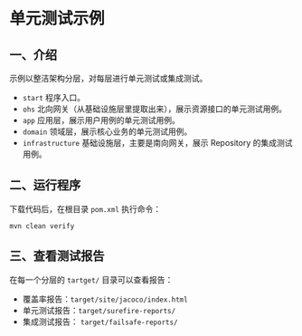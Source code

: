 # 单元测试示例

## 一、介绍

示例以整洁架构分层，对每层进行单元测试或集成测试。

- `start` 程序入口。
- `ohs` 北向网关（从基础设施层里提取出来），展示资源接口的单元测试用例。
- `app` 应用层，展示用户用例的单元测试用例。
- `domain` 领域层，展示核心业务的单元测试用例。
- `infrastructure` 基础设施层，主要是南向网关，展示 Repository 的集成测试用例。

## 二、运行程序

下载代码后，在根目录 `pom.xml` 执行命令：

```shell
mvn clean verify
```

## 三、查看测试报告

在每一个分层的 `tartget/` 目录可以查看报告：

- 覆盖率报告：`target/site/jacoco/index.html`
- 单元测试报告：`target/surefire-reports/`
- 集成测试报告： `target/failsafe-reports/`
